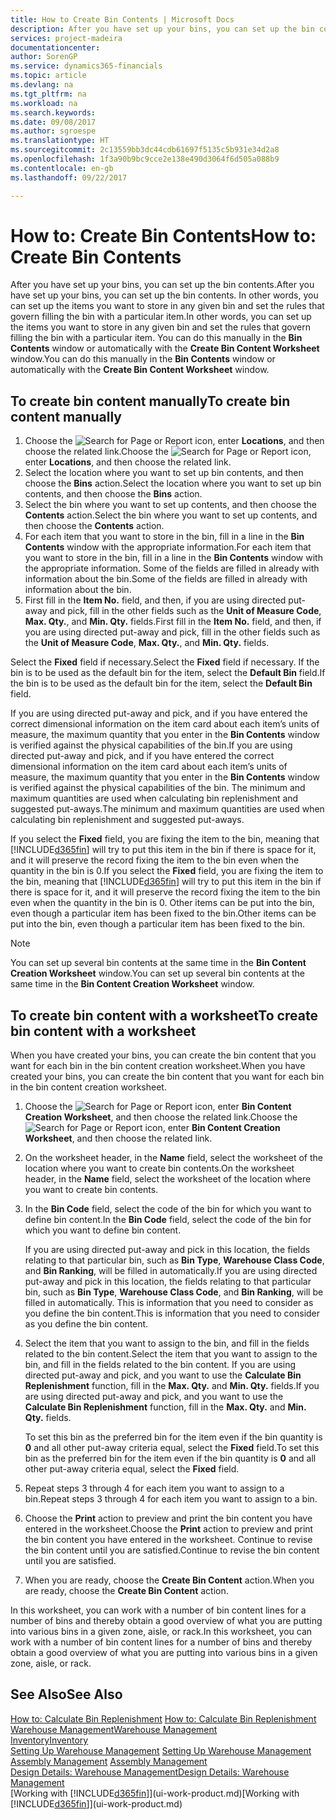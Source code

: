 ```yaml
---
title: How to Create Bin Contents | Microsoft Docs
description: After you have set up your bins, you can set up the bin contents. In other words, you can set up the items you want to store in any given bin and set the rules that govern filling the bin with a particular item.
services: project-madeira
documentationcenter: 
author: SorenGP
ms.service: dynamics365-financials
ms.topic: article
ms.devlang: na
ms.tgt_pltfrm: na
ms.workload: na
ms.search.keywords: 
ms.date: 09/08/2017
ms.author: sgroespe
ms.translationtype: HT
ms.sourcegitcommit: 2c13559bb3dc44cdb61697f5135c5b931e34d2a8
ms.openlocfilehash: 1f3a90b9bc9cce2e138e490d3064f6d505a088b9
ms.contentlocale: en-gb
ms.lasthandoff: 09/22/2017

---
```

# <a name="how-to-create-bin-contents"></a><span data-ttu-id="92c15-104">How to: Create Bin Contents</span><span class="sxs-lookup"><span data-stu-id="92c15-104">How to: Create Bin Contents</span></span>
<span data-ttu-id="92c15-105">After you have set up your bins, you can set up the bin contents.</span><span class="sxs-lookup"><span data-stu-id="92c15-105">After you have set up your bins, you can set up the bin contents.</span></span> <span data-ttu-id="92c15-106">In other words, you can set up the items you want to store in any given bin and set the rules that govern filling the bin with a particular item.</span><span class="sxs-lookup"><span data-stu-id="92c15-106">In other words, you can set up the items you want to store in any given bin and set the rules that govern filling the bin with a particular item.</span></span> <span data-ttu-id="92c15-107">You can do this manually in the **Bin Contents** window or automatically with the **Create Bin Content Worksheet** window.</span><span class="sxs-lookup"><span data-stu-id="92c15-107">You can do this manually in the **Bin Contents** window or automatically with the **Create Bin Content Worksheet** window.</span></span>

## <a name="to-create-bin-content-manually"></a><span data-ttu-id="92c15-108">To create bin content manually</span><span class="sxs-lookup"><span data-stu-id="92c15-108">To create bin content manually</span></span>  
1.  <span data-ttu-id="92c15-109">Choose the ![Search for Page or Report](media/ui-search/search_small.png "Search for Page or Report icon") icon, enter **Locations**, and then choose the related link.</span><span class="sxs-lookup"><span data-stu-id="92c15-109">Choose the ![Search for Page or Report](media/ui-search/search_small.png "Search for Page or Report icon") icon, enter **Locations**, and then choose the related link.</span></span>  
2.  <span data-ttu-id="92c15-110">Select the location where you want to set up bin contents,  and then choose the **Bins** action.</span><span class="sxs-lookup"><span data-stu-id="92c15-110">Select the location where you want to set up bin contents,  and then choose the **Bins** action.</span></span>  
3.  <span data-ttu-id="92c15-111">Select the bin where you want to set up contents, and then choose the **Contents** action.</span><span class="sxs-lookup"><span data-stu-id="92c15-111">Select the bin where you want to set up contents, and then choose the **Contents** action.</span></span>  
4.  <span data-ttu-id="92c15-112">For each item that you want to store in the bin, fill in a line in the **Bin Contents** window with the appropriate information.</span><span class="sxs-lookup"><span data-stu-id="92c15-112">For each item that you want to store in the bin, fill in a line in the **Bin Contents** window with the appropriate information.</span></span> <span data-ttu-id="92c15-113">Some of the fields are filled in already with information about the bin.</span><span class="sxs-lookup"><span data-stu-id="92c15-113">Some of the fields are filled in already with information about the bin.</span></span>  
5.  <span data-ttu-id="92c15-114">First fill in the **Item No.** field, and then, if you are using directed put-away and pick, fill in the other fields such as the **Unit of Measure Code**, **Max. Qty.**, and **Min. Qty.** fields.</span><span class="sxs-lookup"><span data-stu-id="92c15-114">First fill in the **Item No.** field, and then, if you are using directed put-away and pick, fill in the other fields such as the **Unit of Measure Code**, **Max. Qty.**, and **Min. Qty.** fields.</span></span>  

<span data-ttu-id="92c15-115">Select the **Fixed** field if necessary.</span><span class="sxs-lookup"><span data-stu-id="92c15-115">Select the **Fixed** field if necessary.</span></span> <span data-ttu-id="92c15-116">If the bin is to be used as the default bin for the item, select the **Default Bin** field.</span><span class="sxs-lookup"><span data-stu-id="92c15-116">If the bin is to be used as the default bin for the item, select the **Default Bin** field.</span></span>  

<span data-ttu-id="92c15-117">If you are using directed put-away and pick, and if you have entered the correct dimensional information on the item card about each item’s units of measure, the maximum quantity that you enter in the **Bin Contents** window is verified against the physical capabilities of the bin.</span><span class="sxs-lookup"><span data-stu-id="92c15-117">If you are using directed put-away and pick, and if you have entered the correct dimensional information on the item card about each item’s units of measure, the maximum quantity that you enter in the **Bin Contents** window is verified against the physical capabilities of the bin.</span></span> <span data-ttu-id="92c15-118">The minimum and maximum quantities are used when calculating bin replenishment and suggested put-aways.</span><span class="sxs-lookup"><span data-stu-id="92c15-118">The minimum and maximum quantities are used when calculating bin replenishment and suggested put-aways.</span></span>  

<span data-ttu-id="92c15-119">If you select the **Fixed** field, you are fixing the item to the bin, meaning that [!INCLUDE[d365fin](includes/d365fin_md.md)] will try to put this item in the bin if there is space for it, and it will preserve the record fixing the item to the bin even when the quantity in the bin is 0.</span><span class="sxs-lookup"><span data-stu-id="92c15-119">If you select the **Fixed** field, you are fixing the item to the bin, meaning that [!INCLUDE[d365fin](includes/d365fin_md.md)] will try to put this item in the bin if there is space for it, and it will preserve the record fixing the item to the bin even when the quantity in the bin is 0.</span></span> <span data-ttu-id="92c15-120">Other items can be put into the bin, even though a particular item has been fixed to the bin.</span><span class="sxs-lookup"><span data-stu-id="92c15-120">Other items can be put into the bin, even though a particular item has been fixed to the bin.</span></span>  

> [!NOTE]  
>  <span data-ttu-id="92c15-121">You can set up several bin contents at the same time in the **Bin Content Creation Worksheet** window.</span><span class="sxs-lookup"><span data-stu-id="92c15-121">You can set up several bin contents at the same time in the **Bin Content Creation Worksheet** window.</span></span>  

## <a name="to-create-bin-content-with-a-worksheet"></a><span data-ttu-id="92c15-122">To create bin content with a worksheet</span><span class="sxs-lookup"><span data-stu-id="92c15-122">To create bin content with a worksheet</span></span>  
<span data-ttu-id="92c15-123">When you have created your bins, you can create the bin content that you want for each bin in the bin content creation worksheet.</span><span class="sxs-lookup"><span data-stu-id="92c15-123">When you have created your bins, you can create the bin content that you want for each bin in the bin content creation worksheet.</span></span>

1.  <span data-ttu-id="92c15-124">Choose the ![Search for Page or Report](media/ui-search/search_small.png "Search for Page or Report icon") icon, enter **Bin Content Creation Worksheet**, and then choose the related link.</span><span class="sxs-lookup"><span data-stu-id="92c15-124">Choose the ![Search for Page or Report](media/ui-search/search_small.png "Search for Page or Report icon") icon, enter **Bin Content Creation Worksheet**, and then choose the related link.</span></span>  
2.  <span data-ttu-id="92c15-125">On the worksheet header, in the **Name** field, select the worksheet of the location where you want to create bin contents.</span><span class="sxs-lookup"><span data-stu-id="92c15-125">On the worksheet header, in the **Name** field, select the worksheet of the location where you want to create bin contents.</span></span>  
3.  <span data-ttu-id="92c15-126">In the **Bin Code** field, select the code of the bin for which you want to define bin content.</span><span class="sxs-lookup"><span data-stu-id="92c15-126">In the **Bin Code** field, select the code of the bin for which you want to define bin content.</span></span>   

    <span data-ttu-id="92c15-127">If you are using directed put-away and pick in this location, the fields relating to that particular bin, such as **Bin Type**, **Warehouse Class Code**, and **Bin Ranking**, will be filled in automatically.</span><span class="sxs-lookup"><span data-stu-id="92c15-127">If you are using directed put-away and pick in this location, the fields relating to that particular bin, such as **Bin Type**, **Warehouse Class Code**, and **Bin Ranking**, will be filled in automatically.</span></span> <span data-ttu-id="92c15-128">This is information that you need to consider as you define the bin content.</span><span class="sxs-lookup"><span data-stu-id="92c15-128">This is information that you need to consider as you define the bin content.</span></span>  
4.  <span data-ttu-id="92c15-129">Select the item that you want to assign to the bin, and fill in the fields related to the bin content.</span><span class="sxs-lookup"><span data-stu-id="92c15-129">Select the item that you want to assign to the bin, and fill in the fields related to the bin content.</span></span> <span data-ttu-id="92c15-130">If you are using directed put-away and pick, and you want to use the **Calculate Bin Replenishment** function, fill in the **Max. Qty.** and **Min. Qty.** fields.</span><span class="sxs-lookup"><span data-stu-id="92c15-130">If you are using directed put-away and pick, and you want to use the **Calculate Bin Replenishment** function, fill in the **Max. Qty.** and **Min. Qty.** fields.</span></span>  

    <span data-ttu-id="92c15-131">To set this bin as the preferred bin for the item even if the bin quantity is **0** and all other put-away criteria equal, select the **Fixed** field.</span><span class="sxs-lookup"><span data-stu-id="92c15-131">To set this bin as the preferred bin for the item even if the bin quantity is **0** and all other put-away criteria equal, select the **Fixed** field.</span></span>  
5.  <span data-ttu-id="92c15-132">Repeat steps 3 through 4 for each item you want to assign to a bin.</span><span class="sxs-lookup"><span data-stu-id="92c15-132">Repeat steps 3 through 4 for each item you want to assign to a bin.</span></span>  
6.  <span data-ttu-id="92c15-133">Choose the **Print** action to preview and print the bin content you have entered in the worksheet.</span><span class="sxs-lookup"><span data-stu-id="92c15-133">Choose the **Print** action to preview and print the bin content you have entered in the worksheet.</span></span> <span data-ttu-id="92c15-134">Continue to revise the bin content until you are satisfied.</span><span class="sxs-lookup"><span data-stu-id="92c15-134">Continue to revise the bin content until you are satisfied.</span></span>  
7.  <span data-ttu-id="92c15-135">When you are ready, choose the **Create Bin Content** action.</span><span class="sxs-lookup"><span data-stu-id="92c15-135">When you are ready, choose the **Create Bin Content** action.</span></span>  

<span data-ttu-id="92c15-136">In this worksheet, you can work with a number of bin content lines for a number of bins and thereby obtain a good overview of what you are putting into various bins in a given zone, aisle, or rack.</span><span class="sxs-lookup"><span data-stu-id="92c15-136">In this worksheet, you can work with a number of bin content lines for a number of bins and thereby obtain a good overview of what you are putting into various bins in a given zone, aisle, or rack.</span></span>  

## <a name="see-also"></a><span data-ttu-id="92c15-137">See Also</span><span class="sxs-lookup"><span data-stu-id="92c15-137">See Also</span></span>
<span data-ttu-id="92c15-138">[How to: Calculate Bin Replenishment](warehouse-how-to-calculate-bin-replenishment.md)  </span><span class="sxs-lookup"><span data-stu-id="92c15-138">[How to: Calculate Bin Replenishment](warehouse-how-to-calculate-bin-replenishment.md)  </span></span>  
[<span data-ttu-id="92c15-139">Warehouse Management</span><span class="sxs-lookup"><span data-stu-id="92c15-139">Warehouse Management</span></span>](warehouse-manage-warehouse.md)  
[<span data-ttu-id="92c15-140">Inventory</span><span class="sxs-lookup"><span data-stu-id="92c15-140">Inventory</span></span>](inventory-manage-inventory.md)  
<span data-ttu-id="92c15-141">[Setting Up Warehouse Management](warehouse-setup-warehouse.md)   </span><span class="sxs-lookup"><span data-stu-id="92c15-141">[Setting Up Warehouse Management](warehouse-setup-warehouse.md)   </span></span>  
<span data-ttu-id="92c15-142">[Assembly Management](assembly-assemble-items.md)  </span><span class="sxs-lookup"><span data-stu-id="92c15-142">[Assembly Management](assembly-assemble-items.md)  </span></span>  
[<span data-ttu-id="92c15-143">Design Details: Warehouse Management</span><span class="sxs-lookup"><span data-stu-id="92c15-143">Design Details: Warehouse Management</span></span>](design-details-warehouse-management.md)  
<span data-ttu-id="92c15-144">[Working with [!INCLUDE[d365fin](includes/d365fin_md.md)]](ui-work-product.md)</span><span class="sxs-lookup"><span data-stu-id="92c15-144">[Working with [!INCLUDE[d365fin](includes/d365fin_md.md)]](ui-work-product.md)</span></span>

